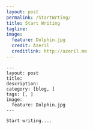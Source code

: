 ```yaml
---
layout: post  
permalink: /StartWrting/    
title: Start Writing  
tagline:    
image:
  feature: Dolphin.jpg  
  credit: Azeril
  creditlink: http://azeril.me
---
```





    ---
    layout: post  
    title:     
    description:     
    category: [blog, ]  
    tags: [, ]  
    image:
      feature: Dolphin.jpg
    ---

    Start writing....